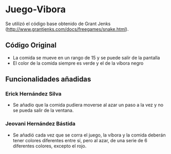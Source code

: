 # Juego-Vibora
Se utilizó el código base obtenido de Grant Jenks (http://www.grantjenks.com/docs/freegames/snake.html).

## Código Original
* La comida se mueve en un rango de 15 y se puede salir de la pantalla
* El color de la comida siempre es verde y el de la víbora negro

## Funcionalidades añadidas

### Erick Hernández Silva
* Se añadio que la comida pudiera moverse al azar un paso a la vez y no se pueda salir de la ventana.

### Jeovani Hernández Bástida
* Se añadió cada vez que se corra el juego, la víbora y la comida deberán tener colores diferentes entre sí, pero al azar, 
de una serie de 6 diferentes colores, excepto el rojo.
